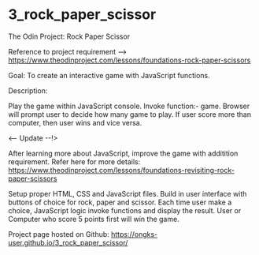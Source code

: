 # 3_rock_paper_scissor

The Odin Project: Rock Paper Scissor

Reference to project requirement --> https://www.theodinproject.com/lessons/foundations-rock-paper-scissors

Goal: To create an interactive game with JavaScript functions.

Description:

Play the game within JavaScript console. Invoke function:- game. Browser will prompt user to decide
how many game to play. If user score more than computer, then user wins and vice versa.

<-- Update --!>

After learning more about JavaScript, improve the game with additition requirement.
Refer here for more details: https://www.theodinproject.com/lessons/foundations-revisiting-rock-paper-scissors

Setup proper HTML, CSS and JavaScript files. Build in user interface with buttons of choice for rock, paper and scissor.
Each time user make a choice, JavaScript logic invoke functions and display the result. User or Computer who score 5 points first
will win the game.

Project page hosted on Github: https://ongks-user.github.io/3_rock_paper_scissor/

